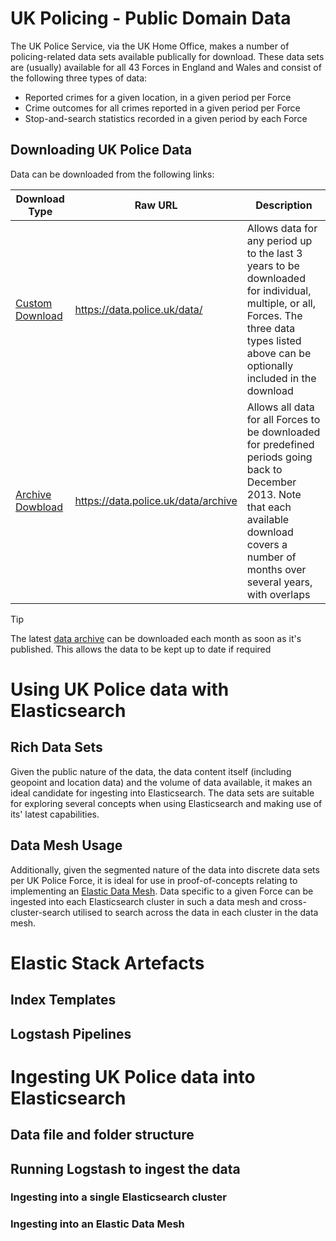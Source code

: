 # UK Policing - Public Domain Data
The UK Police Service, via the UK Home Office, makes a number of policing-related data sets available publically for download. These data sets are (usually) available for all 43 Forces in England and Wales and consist of the following three types of data:
- Reported crimes for a given location, in a given period per Force 
- Crime outcomes for all crimes reported in a given period per Force
- Stop-and-search statistics recorded in a given period by each Force

## Downloading UK Police Data
Data can be downloaded from the following links:

| Download Type | Raw URL | Description |
| -- | -- | -- |
| [Custom Download](https://data.police.uk/data/) | https://data.police.uk/data/ | Allows data for any period up to the last 3 years to be downloaded for individual, multiple, or all, Forces. The three data types listed above can be optionally included in the download |
| [Archive Dowbload](https://data.police.uk/data/archive/) | https://data.police.uk/data/archive | Allows all data for all Forces to be downloaded for predefined periods going back to December 2013. Note that each available download covers a number of months over several years, with overlaps |
  
> [!TIP]
> The latest [data archive](https://data.police.uk/data/archive/latest.zip) can be downloaded each month as soon as it's published. This allows the data to be kept up to date if required

# Using UK Police data with Elasticsearch
## Rich Data Sets
Given the public nature of the data, the data content itself (including geopoint and location data) and the volume of data available, it makes an ideal candidate for ingesting into Elasticsearch. The data sets are suitable for exploring several concepts when using Elasticsearch and making use of its' latest capabilities.
## Data Mesh Usage
Additionally, given the segmented nature of the data into discrete data sets per UK Police Force, it is ideal for use in proof-of-concepts relating to implementing an [Elastic Data Mesh](https://github.com/Bairdy999/elastic-data-mesh). Data specific to a given Force can be ingested into each Elasticsearch cluster in such a data mesh and cross-cluster-search utilised to search across the data in each cluster in the data mesh.

# Elastic Stack Artefacts
## Index Templates



## Logstash Pipelines

# Ingesting UK Police data into Elasticsearch

## Data file and folder structure


## Running Logstash to ingest the data
### Ingesting into a single Elasticsearch cluster


### Ingesting into an Elastic Data Mesh



